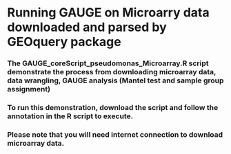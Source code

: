 # Running GAUGE on Microarry data downloaded and parsed by GEOquery package
### The GAUGE_coreScript_pseudomonas_Microarray.R script demonstrate the process from downloading microarray data, data wrangling, GAUGE analysis (Mantel test and sample group assignment)
### To run this demonstration, download the script and follow the annotation in the R script to execute.
### Please note that you will need internet connection to download microarray data. 
